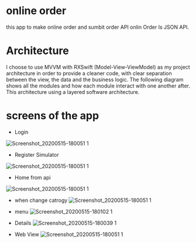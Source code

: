 # online order 
this app to make online order and sumbit order
API onlin Order Is JSON API.
# Architecture
I choose to use MVVM with RXSwift (Model-View-ViewModel) as my project architecture in order to provide a cleaner code, with clear separation between the view, the data and the business logic.
The following diagram shows all the modules and how each module interact with one another after. This architecture using a layered software architecture.

# screens of the app

* Login 

![Screenshot_20200515-180051 1](https://raw.githubusercontent.com/hani1karam/Restaurant-delivery/main/Simulator%20Screen%20Shot%20-%20iPhone%2011%20-%202021-08-20%20at%2012.30.37.png)
   
* Register Simulator

![Screenshot_20200515-180051 1](https://raw.githubusercontent.com/hani1karam/Restaurant-delivery/main/Simulator%20Screen%20Shot%20-%20iPhone%2011%20-%202021-08-20%20at%2012.30.44.png)

* Home from api

![Screenshot_20200515-180051 1](https://raw.githubusercontent.com/hani1karam/Restaurant-delivery/main/Simulator%20Screen%20Shot%20-%20iPhone%2011%20-%202021-08-20%20at%2012.31.05.png)

* when change catrogy 
![Screenshot_20200515-180051 1](https://raw.githubusercontent.com/hani1karam/Restaurant-delivery/main/Simulator%20Screen%20Shot%20-%20iPhone%2011%20-%202021-08-20%20at%2012.31.07.png)

* menu 
![Screenshot_20200515-180102 1](https://raw.githubusercontent.com/hani1karam/Restaurant-delivery/main/Simulator%20Screen%20Shot%20-%20iPhone%2011%20-%202021-08-20%20at%2012.31.28.png)

* Details
![Screenshot_20200515-180039 1](https://raw.githubusercontent.com/hani1karam/Restaurant-delivery/main/Simulator%20Screen%20Shot%20-%20iPhone%2011%20-%202021-08-20%20at%2012.36.18.png)

* Web View 
![Screenshot_20200515-180051 1](https://user-images.githubusercontent.com/55722619/82084863-e3436500-96a0-11ea-8d31-338296ed6a3f.png)
